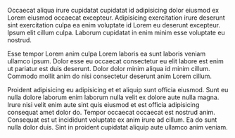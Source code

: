 Occaecat aliqua irure cupidatat cupidatat id adipisicing dolor eiusmod ex Lorem eiusmod occaecat excepteur. Adipisicing exercitation irure deserunt sint exercitation culpa ea enim voluptate id Lorem eu deserunt excepteur. Ipsum elit cillum culpa. Laborum cupidatat in enim minim esse voluptate eu nostrud.

Esse tempor Lorem anim culpa Lorem laboris ea sunt laboris veniam ullamco ipsum. Dolor esse eu occaecat consectetur eu elit labore est enim ut pariatur est duis deserunt. Dolor dolor minim aliqua id minim cillum. Commodo mollit anim do nisi consectetur deserunt anim Lorem cillum.

Proident adipisicing eu adipisicing et et aliquip sunt officia eiusmod. Sunt eu nulla dolore laborum enim laborum nulla velit ex dolore aute nulla magna. Irure nisi velit enim aute sint quis eiusmod et est officia adipisicing consequat amet dolor do. Tempor occaecat occaecat est nostrud anim. Consequat est ut incididunt voluptate ex anim irure ad cillum. Ea do sunt nulla dolor duis. Sint in proident cupidatat aliquip aute ullamco anim veniam.
